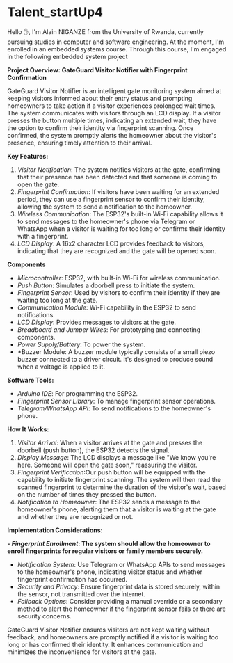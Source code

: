 # Talent_startUp4



Hello ✋, I'm Alain NIGANZE from the University of Rwanda, currently pursuing studies in computer and software engineering. At the moment, I'm enrolled in an embedded systems course. Through this course, I'm engaged in the following embedded system project


**Project Overview: GateGuard Visitor Notifier with Fingerprint Confirmation**

GateGuard Visitor Notifier is an intelligent gate monitoring system aimed at keeping visitors informed about their entry status and prompting homeowners to take action if a visitor experiences prolonged wait times. The system communicates with visitors through an LCD display. If a visitor presses the button multiple times, indicating an extended wait, they have the option to confirm their identity via fingerprint scanning. Once confirmed, the system promptly alerts the homeowner about the visitor's presence, ensuring timely attention to their arrival.

**Key Features:**
1. *Visitor Notification*: The system notifies visitors at the gate, confirming that their presence has been detected and that someone is coming to open the gate.
2. *Fingerprint Confirmation*: If visitors have been waiting for an extended period, they can use a fingerprint sensor to confirm their identity, allowing the system to send a notification to the homeowner.
3. *Wireless Communication*: The ESP32's built-in Wi-Fi capability allows it to send messages to the homeowner's phone via Telegram or WhatsApp when a visitor is waiting for too long or confirms their identity with a fingerprint.
4. *LCD Display*: A 16x2 character LCD provides feedback to visitors, indicating that they are recognized and the gate will be opened soon.

**Components**
- *Microcontroller*: ESP32, with built-in Wi-Fi for wireless communication.
- *Push Button*: Simulates a doorbell press to initiate the system.
- *Fingerprint Sensor*: Used by visitors to confirm their identity if they are waiting too long at the gate.
- *Communication Module*: Wi-Fi capability in the ESP32 to send notifications.
- *LCD Display*: Provides messages to visitors at the gate.
- *Breadboard and Jumper Wires*: For prototyping and connecting components.
- *Power Supply/Battery*: To power the system.
- *Buzzer Module:
A buzzer module typically consists of a small piezo buzzer connected to a driver circuit. It's designed to produce sound when a voltage is applied to it.

**Software Tools:**

- *Arduino IDE*: For programming the ESP32.
- *Fingerprint Sensor Library*: To manage fingerprint sensor operations.
- *Telegram/WhatsApp API*: To send notifications to the homeowner's phone.

**How It Works:**

1. *Visitor Arrival*: When a visitor arrives at the gate and presses the doorbell (push button), the ESP32 detects the signal.
2. *Display Message*: The LCD displays a message like "We know you're here. Someone will open the gate soon," reassuring the visitor.
3. *Fingerprint Verification*:Our push button will be equipped with the capability to initiate fingerprint scanning. The system will then read the scanned fingerprint to determine the duration of the visitor's wait, based on the number of times they pressed the button. 
4. *Notification to Homeowner*: The ESP32 sends a message to the homeowner's phone, alerting them that a visitor is waiting at the gate and whether they are recognized or not.

**Implementation Considerations:**

**- *Fingerprint Enrollment*: The system should allow the homeowner to enroll fingerprints for regular visitors or family members securely.**
- *Notification System*: Use Telegram or WhatsApp APIs to send messages to the homeowner's phone, indicating visitor status and whether fingerprint confirmation has occurred.
- *Security and Privacy*: Ensure fingerprint data is stored securely, within the sensor, not transmitted over the internet.
- *Fallback Options*: Consider providing a manual override or a secondary method to alert the homeowner if the fingerprint sensor fails or there are security concerns.

GateGuard Visitor Notifier ensures visitors are not kept waiting without feedback, and homeowners are promptly notified if a visitor is waiting too long or has confirmed their identity. It enhances communication and minimizes the inconvenience for visitors at the gate.
